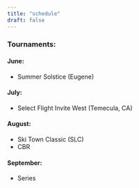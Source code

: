 ```yaml
---
title: "schedule"
draft: false
---
```



### Tournaments:


#### June:
- Summer Solstice (Eugene)

#### July:
- Select Flight Invite West (Temecula, CA)

#### August:
- Ski Town Classic (SLC)
- CBR

#### September:
- Series
